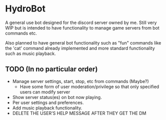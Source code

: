 # HydroBot
A general use bot designed for the discord server owned by me.
Still very WIP but is intended to have functionality to manage game servers from bot commands etc.

Also planned to have general bot functionality such as "fun" commands like the 'cat' command already implemented and more standard
functionality such as music playback.

## TODO (In no particular order)
- Manage server settings, start, stop, etc from commands (Maybe?)
    - Have some form of user moderation/privilege so that only specified users can modify server
- Show server status(es) on bot now playing.
- Per user settings and preferences.
- Add music playback functionality.
- DELETE THE USER'S HELP MESSAGE AFTER THEY GET THE DM
